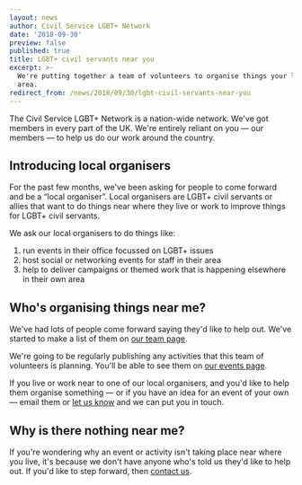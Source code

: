 ```yaml
---
layout: news
author: Civil Service LGBT+ Network
date: '2018-09-30'
preview: false
published: true
title: LGBT+ civil servants near you
excerpt: >-
  We're putting together a team of volunteers to organise things your local
  area.
redirect_from: /news/2018/09/30/lgbt-civil-servants-near-you
---
```


The Civil Service LGBT+ Network is a nation-wide network. We've got members in every part of the UK. We're entirely reliant on you — our members — to help us do our work around the country.

## Introducing local organisers

For the past few months, we've been asking for people to come forward and be a “local organiser”. Local organisers are LGBT+ civil servants or allies that want to do things near where they live or work to improve things for LGBT+ civil servants. 

We ask our local organisers to do things like:

1. run events in their office focussed on LGBT+ issues
2. host social or networking events for staff in their area
3. help to deliver campaigns or themed work that is happening elsewhere in their own area

## Who's organising things near me?

We've had lots of people come forward saying they'd like to help out. We've started to make a list of them on [our team page](/about/our-team/).

We're going to be regularly publishing any activities that this team of volunteers is planning. You'll be able to see them on [our events page](/events/).

If you live or work near to one of our local organisers, and you'd like to help them organise something — or if you have an idea for an event of your own — email them or [let us know](/about/contact-us/) and we can put you in touch.

## Why is there nothing near me?

If you're wondering why an event or activity isn't taking place near where you live, it's because we don't have anyone who's told us they'd like to help out. If you'd like to step forward, then [contact us](/about/contact-us/).
